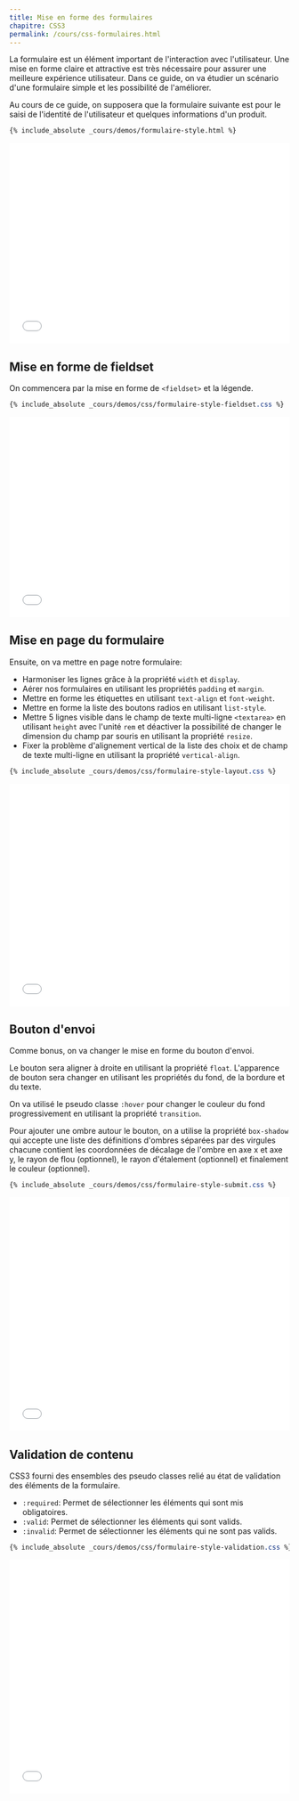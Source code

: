 ```yaml
---
title: Mise en forme des formulaires
chapitre: CSS3
permalink: /cours/css-formulaires.html
---
```


La formulaire est un élément important de l'interaction avec l'utilisateur. Une
mise en forme claire et attractive est très nécessaire pour assurer une
meilleure expérience utilisateur. Dans ce guide, on va étudier un scénario
d'une formulaire simple et les possibilité de l'améliorer.

Au cours de ce guide, on supposera que la formulaire suivante est pour le saisi
de l'identité de l'utilisateur et quelques informations d'un produit.

```html
{% include_absolute _cours/demos/formulaire-style.html %}
```

<p>
  <iframe height='360' scrolling='no' src='demos/formulaire-style.html' frameborder='no' style='width: 100%;'></iframe>
</p>

Mise en forme de fieldset
-------------------------

On commencera par la mise en forme de `<fieldset>` et la légende.

```css
{% include_absolute _cours/demos/css/formulaire-style-fieldset.css %}
```
<p>
  <iframe height='360' scrolling='no' src='demos/formulaire-style-fieldset.html' frameborder='no' style='width: 100%;'></iframe>
</p>

Mise en page du formulaire
--------------------------

Ensuite, on va mettre en page notre formulaire:
- Harmoniser les lignes grâce à la propriété `width` et `display`.
- Aérer nos formulaires en utilisant les propriétés `padding` et `margin`.
- Mettre en forme les étiquettes en utilisant `text-align` et `font-weight`.
- Mettre en forme la liste des boutons radios en utilisant `list-style`.
- Mettre 5 lignes visible dans le champ de texte multi-ligne `<textarea>` en
  utilisant `height` avec l'unité `rem` et déactiver la possibilité de changer
  le dimension du champ par souris en utilisant la propriété `resize`.
- Fixer la problème d'alignement vertical de la liste des choix et de champ de
  texte multi-ligne en utilisant la propriété `vertical-align`.

```css
{% include_absolute _cours/demos/css/formulaire-style-layout.css %}
```
<p>
  <iframe height='400' scrolling='no' src='demos/formulaire-style-layout.html' frameborder='no' style='width: 100%;'></iframe>
</p>

Bouton d'envoi
--------------

Comme bonus, on va changer le mise en forme du bouton d'envoi.

Le bouton sera aligner à droite en utilisant la propriété `float`.
L'apparence de bouton sera changer en utilisant les propriétés du fond, de la
bordure et du texte.

On va utilisé le pseudo classe `:hover` pour changer le couleur du fond
progressivement en utilisant la propriété `transition`.

Pour ajouter une ombre autour le bouton, on a utilise la propriété `box-shadow`
qui accepte une liste des définitions d'ombres séparées par des virgules
chacune contient
les
coordonnées de décalage de l'ombre en axe x et axe y, le rayon de flou
(optionnel), le rayon d'étalement (optionnel) et finalement le couleur
(optionnel).

```css
{% include_absolute _cours/demos/css/formulaire-style-submit.css %}
```
<p>
  <iframe height='420' scrolling='no' src='demos/formulaire-style-submit.html' frameborder='no' style='width: 100%;'></iframe>
</p>

Validation de contenu
---------------------

CSS3 fourni des ensembles des pseudo classes relié au état de validation des
éléments de la formulaire.

- `:required`: Permet de sélectionner les éléments qui sont mis obligatoires.
- `:valid`: Permet de sélectionner les éléments qui sont valids.
- `:invalid`: Permet de sélectionner les éléments qui ne sont pas valids.

```css
{% include_absolute _cours/demos/css/formulaire-style-validation.css %}
```
<p>
  <iframe height='420' scrolling='no' src='demos/formulaire-style-validation.html' frameborder='no' style='width: 100%;'></iframe>
</p>

